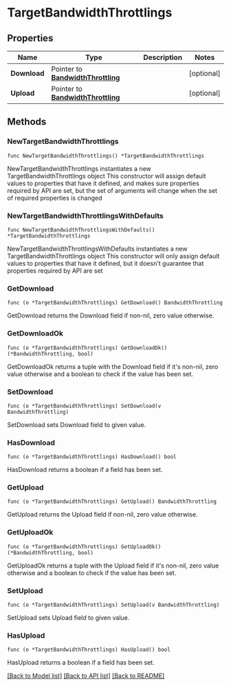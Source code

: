 # TargetBandwidthThrottlings

## Properties

Name | Type | Description | Notes
------------ | ------------- | ------------- | -------------
**Download** | Pointer to [**BandwidthThrottling**](BandwidthThrottling.md) |  | [optional] 
**Upload** | Pointer to [**BandwidthThrottling**](BandwidthThrottling.md) |  | [optional] 

## Methods

### NewTargetBandwidthThrottlings

`func NewTargetBandwidthThrottlings() *TargetBandwidthThrottlings`

NewTargetBandwidthThrottlings instantiates a new TargetBandwidthThrottlings object
This constructor will assign default values to properties that have it defined,
and makes sure properties required by API are set, but the set of arguments
will change when the set of required properties is changed

### NewTargetBandwidthThrottlingsWithDefaults

`func NewTargetBandwidthThrottlingsWithDefaults() *TargetBandwidthThrottlings`

NewTargetBandwidthThrottlingsWithDefaults instantiates a new TargetBandwidthThrottlings object
This constructor will only assign default values to properties that have it defined,
but it doesn't guarantee that properties required by API are set

### GetDownload

`func (o *TargetBandwidthThrottlings) GetDownload() BandwidthThrottling`

GetDownload returns the Download field if non-nil, zero value otherwise.

### GetDownloadOk

`func (o *TargetBandwidthThrottlings) GetDownloadOk() (*BandwidthThrottling, bool)`

GetDownloadOk returns a tuple with the Download field if it's non-nil, zero value otherwise
and a boolean to check if the value has been set.

### SetDownload

`func (o *TargetBandwidthThrottlings) SetDownload(v BandwidthThrottling)`

SetDownload sets Download field to given value.

### HasDownload

`func (o *TargetBandwidthThrottlings) HasDownload() bool`

HasDownload returns a boolean if a field has been set.

### GetUpload

`func (o *TargetBandwidthThrottlings) GetUpload() BandwidthThrottling`

GetUpload returns the Upload field if non-nil, zero value otherwise.

### GetUploadOk

`func (o *TargetBandwidthThrottlings) GetUploadOk() (*BandwidthThrottling, bool)`

GetUploadOk returns a tuple with the Upload field if it's non-nil, zero value otherwise
and a boolean to check if the value has been set.

### SetUpload

`func (o *TargetBandwidthThrottlings) SetUpload(v BandwidthThrottling)`

SetUpload sets Upload field to given value.

### HasUpload

`func (o *TargetBandwidthThrottlings) HasUpload() bool`

HasUpload returns a boolean if a field has been set.


[[Back to Model list]](../README.md#documentation-for-models) [[Back to API list]](../README.md#documentation-for-api-endpoints) [[Back to README]](../README.md)


